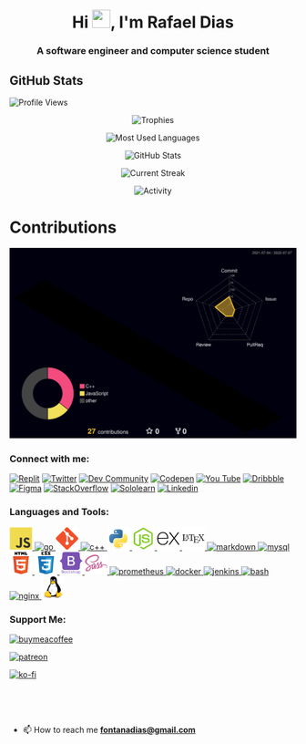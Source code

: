 <!--

### Hi there 👋

![Top Languages Card](https://github-readme-stats.vercel.app/api/top-langs/?username=Draf09)

**Draf09/Draf09** is a ✨ _special_ ✨ repository because its `README.md` (this file) appears on your GitHub profile.

Here are some ideas to get you started:

- 🔭 I’m currently working on ...
- 🌱 I’m currently learning ...
- 👯 I’m looking to collaborate on ...
- 🤔 I’m looking for help with ...
- 💬 Ask me about ...
- 📫 How to reach me: ...
- 😄 Pronouns: ...
- ⚡ Fun fact: ...
-->


<h1 align="center">Hi <img width="32px" height="32px" src="https://raw.githubusercontent.com/MartinHeinz/MartinHeinz/master/wave.gif"/>, I'm Rafael Dias</h1>
<h3 align="center">A software engineer and computer science student</h3>


## GitHub Stats

![Profile Views](https://komarev.com/ghpvc/?username=Draf09&style=for-the-badge&color=green)


<p align="center"> <img alt="Trophies" src="https://github-profile-trophy.vercel.app/?username=Draf09&column=3&theme=nord&margin-w=5&margin-h=5&no-frame=true" /> </p>

<p align="center"> <img alt="Most Used Languages" src="https://github-readme-stats.vercel.app/api/top-langs?username=Draf09&show_icons=true&locale=en&layout=compact&theme=github_dark" /> </p>



<p align="center"> <img alt="GitHub Stats" src="https://github-readme-stats.vercel.app/api?username=Draf09&show_icons=true&locale=en&theme=github_dark" /> </p>
<p align="center"> <img alt="Current Streak" src="https://github-readme-streak-stats.herokuapp.com/?user=Draf09&theme=dark" /> </p>

<p align="center"> <img alt="Activity" src="https://activity-graph.herokuapp.com/graph?username=Draf09&theme=github" /> </p>

# Contributions

![](./profile-3d-contrib/profile-night-rainbow.svg)



<h3 align="left">Connect with me:</h3>

[![Replit](https://img.shields.io/badge/-Repl.it-212121?logo=replit&logoWidth=20&logoColor=f0f0f0&style=flat-square)](https://replit.com/@Draf09)
[![Twitter](https://img.shields.io/badge/-Twitter-1DA1F2?logo=twitter&logoWidth=20&logoColor=white&style=flat-square)](https://twitter.com/fontana_dias)
[![Dev Community](https://img.shields.io/badge/-Dev.to-212121?logo=devdotto&logoWidth=20&logoColor=white&style=flat-square)](https://dev.to/diasrafa)
[![Codepen](https://img.shields.io/badge/-Codepen-545454?logo=codepen&logoWidth=20&logoColor=white&style=flat-square)](https://codepen.io/draf09)
[![You Tube](https://img.shields.io/badge/-You_Tube-ff0000?logo=youtube&logoWidth=20&logoColor=white&style=flat-square)](https://www.youtube.com/channel/UCzv9uSgCQPo7_SHhFJ-_-HA)
[![Dribbble](https://img.shields.io/badge/-Dribbble-e54786?logo=dribbble&logoWidth=20&logoColor=white&style=flat-square)](https://dribbble.com/diasrafa)
[![Figma](https://img.shields.io/badge/-Figma-e54786?logo=figma&logoWidth=20&logoColor=white&style=flat-square)](https://figma.com/@diasrafa)
[![StackOverflow](https://img.shields.io/badge/-StackOverflow-f48024?logo=stackoverflow&logoWidth=20&logoColor=white&style=flat-square)](https://stackoverflow.com/users/6543741/fontanadias)
[![Sololearn](https://img.shields.io/badge/-Linkedin-blue?logo=linkedin&logoWidth=20&logoColor=white&style=flat-square)](https://www.linkedin.com/in/rafael-fontana-dias-17930513/)
[![Linkedin](https://img.shields.io/badge/-Sololearn-blue?logo=sololearn&logoWidth=20&logoColor=white&style=flat-square)](https://sololearn.page.link/DraF)


<h3 align="left">Languages and Tools:</h3>

<p align="left">

  <a href="https://developer.mozilla.org/en-US/docs/Web/JavaScript" target="_blank">
    <img src="https://raw.githubusercontent.com/devicons/devicon/master/icons/javascript/javascript-original.svg"
      alt="javascript" width="40" height="40" />
  </a>


  <a href="https://go.dev/" target="_blank">
    <img src="https://cdn.jsdelivr.net/gh/devicons/devicon/icons/go/go-original-wordmark.svg"
      alt="go" width="40" height="40" />
  </a>
  

  <a href="https://git-scm.com/" target="_blank">
    <img src="https://raw.githubusercontent.com/devicons/devicon/master/icons/git/git-original.svg" alt="git" width="40" height="40" />
  </a>

  <a href="https://cplusplus.com/" target="_blank">
    <img src="https://cdn.jsdelivr.net/gh/devicons/devicon/icons/cplusplus/cplusplus-original.svg" alt="c++" width="40" height="40" />
  </a>  


  <a href="https://www.python.org" target="_blank">
    <img src="https://raw.githubusercontent.com/devicons/devicon/master/icons/python/python-original.svg" alt="python"
      width="40" height="40" />
  </a>


  <a href="https://nodejs.org" target="_blank">
    <img src="https://raw.githubusercontent.com/devicons/devicon/master/icons/nodejs/nodejs-original.svg" alt="nodejs"
      width="40" height="40" />
  </a>


  <a href="https://expressjs.com" target="_blank">
    <img src="https://raw.githubusercontent.com/devicons/devicon/master/icons/express/express-original.svg"
      alt="express" width="40" height="40" />
  </a>


  <a href="https://www.latex-project.org/" target="_blank">
    <img src="https://raw.githubusercontent.com/devicons/devicon/master/icons/latex/latex-original.svg" alt="latex" width="40" height="40" />
  </a>


  <a href="https://www.markdownguide.org/" target="_blank">
    <img src="https://cdn.jsdelivr.net/gh/devicons/devicon/icons/markdown/markdown-original.svg" alt="markdown" width="40" height="40" />
  </a>


  <a href="https://www.mysql.com/" target="_blank">
    <img src="https://cdn.jsdelivr.net/gh/devicons/devicon/icons/mysql/mysql-original.svg" alt="mysql"
      width="40" height="40" />
  </a>


  <a href="https://www.w3.org/html/" target="_blank">
    <img src="https://raw.githubusercontent.com/devicons/devicon/master/icons/html5/html5-original-wordmark.svg"
      alt="html5" width="40" height="40" />
  </a>


  <a href="https://www.w3.org/css/" target="_blank">
    <img src="https://raw.githubusercontent.com/devicons/devicon/master/icons/css3/css3-original-wordmark.svg"
      alt="css3" width="40" height="40" />
  </a>

  <a href="https://getbootstrap.com" target="_blank">
    <img src="https://raw.githubusercontent.com/devicons/devicon/master/icons/bootstrap/bootstrap-plain-wordmark.svg"
      alt="bootstrap" width="40" height="40" />
  </a>


  <a href="https://sass-lang.com" target="_blank">
    <img src="https://raw.githubusercontent.com/devicons/devicon/master/icons/sass/sass-original.svg" alt="sass"
      width="40" height="40" />
  </a>


  <a href="https://prometheus.io/" target="_blank">
    <img src="https://cdn.jsdelivr.net/gh/devicons/devicon/icons/prometheus/prometheus-original.svg"
      alt="prometheus" width="40" height="40" />
  </a>


  <a href="https://www.docker.com/" target="_blank">
    <img
      src="https://cdn.jsdelivr.net/gh/devicons/devicon/icons/docker/docker-original.svg"
      alt="docker" width="40" height="40" />
  </a>


  <a href="https://www.jenkins.io/" target="_blank">
    <img
      src="https://cdn.jsdelivr.net/gh/devicons/devicon/icons/jenkins/jenkins-original.svg"
      alt="jenkins" width="40" height="40" />
  </a>


  <a href="https://www.gnu.org/software/bash/" target="_blank">
    <img src="https://www.vectorlogo.zone/logos/gnu_bash/gnu_bash-icon.svg" alt="bash" width="40" height="40" />
  </a>

  <a href="https://nginx.org" target="_blank">
    <img src="https://cdn.jsdelivr.net/gh/devicons/devicon/icons/nginx/nginx-original.svg" alt="nginx" width="40" height="40" />
  </a>


  <a href="https://www.linux.org/" target="_blank">
    <img src="https://raw.githubusercontent.com/devicons/devicon/master/icons/linux/linux-original.svg" alt="linux"
      width="40" height="40" />
  </a>

</p>

<h3 align="left">Support Me:</h3>
<p>
  <a href="https://www.buymeacoffee.com/diasrafa">
     <img src="https://cdn.buymeacoffee.com/buttons/v2/default-yellow.png"
      width="210" alt="buymeacoffee" />
  </a>
</p>

<p>
  <a href="https://www.buymeacoffee.com/diasrafa"> <img
      src="https://user-images.githubusercontent.com/72879799/168004698-6393f933-963b-4216-9d9c-55169e89b98f.png"
      width="210" alt="patreon" />
  </a>
</p>
<p>
  <a href="https://ko-fi.com/diasrafa"> <img
      src="https://user-images.githubusercontent.com/72879799/168007305-240720c9-4cb4-413e-923d-d03b0ef0907a.png"
      width="210" alt="ko-fi" />
  </a>
</p>
<br><br><br>


- 📫 How to reach me **fontanadias@gmail.com**